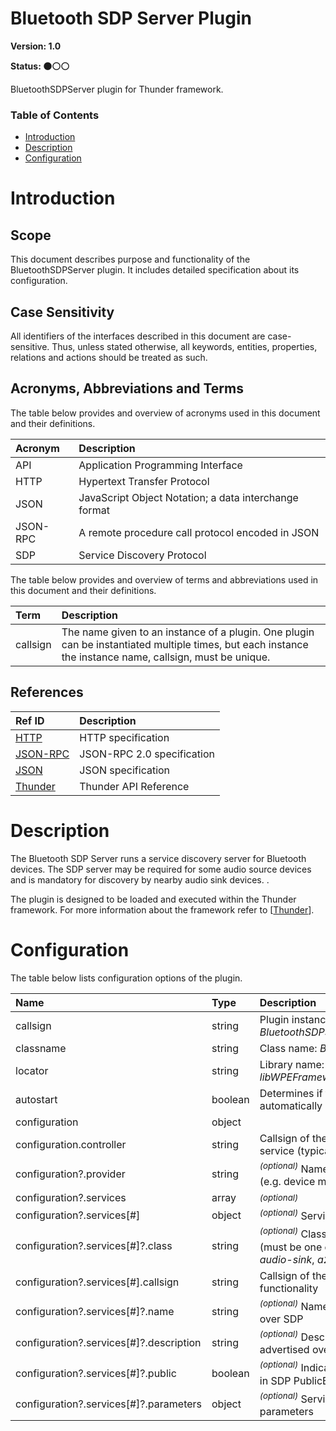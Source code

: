 <!-- Generated automatically, DO NOT EDIT! -->
<a name="head.Bluetooth_SDP_Server_Plugin"></a>
# Bluetooth SDP Server Plugin

**Version: 1.0**

**Status: :black_circle::white_circle::white_circle:**

BluetoothSDPServer plugin for Thunder framework.

### Table of Contents

- [Introduction](#head.Introduction)
- [Description](#head.Description)
- [Configuration](#head.Configuration)

<a name="head.Introduction"></a>
# Introduction

<a name="head.Scope"></a>
## Scope

This document describes purpose and functionality of the BluetoothSDPServer plugin. It includes detailed specification about its configuration.

<a name="head.Case_Sensitivity"></a>
## Case Sensitivity

All identifiers of the interfaces described in this document are case-sensitive. Thus, unless stated otherwise, all keywords, entities, properties, relations and actions should be treated as such.

<a name="head.Acronyms,_Abbreviations_and_Terms"></a>
## Acronyms, Abbreviations and Terms

The table below provides and overview of acronyms used in this document and their definitions.

| Acronym | Description |
| :-------- | :-------- |
| <a name="acronym.API">API</a> | Application Programming Interface |
| <a name="acronym.HTTP">HTTP</a> | Hypertext Transfer Protocol |
| <a name="acronym.JSON">JSON</a> | JavaScript Object Notation; a data interchange format |
| <a name="acronym.JSON-RPC">JSON-RPC</a> | A remote procedure call protocol encoded in JSON |
| <a name="acronym.SDP">SDP</a> | Service Discovery Protocol |

The table below provides and overview of terms and abbreviations used in this document and their definitions.

| Term | Description |
| :-------- | :-------- |
| <a name="term.callsign">callsign</a> | The name given to an instance of a plugin. One plugin can be instantiated multiple times, but each instance the instance name, callsign, must be unique. |

<a name="head.References"></a>
## References

| Ref ID | Description |
| :-------- | :-------- |
| <a name="ref.HTTP">[HTTP](http://www.w3.org/Protocols)</a> | HTTP specification |
| <a name="ref.JSON-RPC">[JSON-RPC](https://www.jsonrpc.org/specification)</a> | JSON-RPC 2.0 specification |
| <a name="ref.JSON">[JSON](http://www.json.org/)</a> | JSON specification |
| <a name="ref.Thunder">[Thunder](https://github.com/WebPlatformForEmbedded/Thunder/blob/master/doc/WPE%20-%20API%20-%20WPEFramework.docx)</a> | Thunder API Reference |

<a name="head.Description"></a>
# Description

The Bluetooth SDP Server runs a service discovery server for Bluetooth devices. The SDP server may be required for some audio source devices and is mandatory for discovery by nearby audio sink devices. .

The plugin is designed to be loaded and executed within the Thunder framework. For more information about the framework refer to [[Thunder](#ref.Thunder)].

<a name="head.Configuration"></a>
# Configuration

The table below lists configuration options of the plugin.

| Name | Type | Description |
| :-------- | :-------- | :-------- |
| callsign | string | Plugin instance name (default: *BluetoothSDPServer*) |
| classname | string | Class name: *BluetoothSDPServer* |
| locator | string | Library name: *libWPEFrameworkBluetoothSDPServer.so* |
| autostart | boolean | Determines if the plugin shall be started automatically along with the framework |
| configuration | object |  |
| configuration.controller | string | Callsign of the Bluetooth controller service (typically *BluetoothControl*) |
| configuration?.provider | string | <sup>*(optional)*</sup> Name of the service provider (e.g. device manufacturer) |
| configuration?.services | array | <sup>*(optional)*</sup>  |
| configuration?.services[#] | object | <sup>*(optional)*</sup> Service settings |
| configuration?.services[#]?.class | string | <sup>*(optional)*</sup> Class of the Bluetooth service (must be one of the following: *a2dp-audio-sink*, *a2dp-audio-source*) |
| configuration?.services[#].callsign | string | Callsign of the service providing the functionality |
| configuration?.services[#]?.name | string | <sup>*(optional)*</sup> Name of the service advertised over SDP |
| configuration?.services[#]?.description | string | <sup>*(optional)*</sup> Description of the service advertised over SDP |
| configuration?.services[#]?.public | boolean | <sup>*(optional)*</sup> Indicates if the service is listed in SDP PublicBrowseRoot group |
| configuration?.services[#]?.parameters | object | <sup>*(optional)*</sup> Service-specific configuration parameters |


